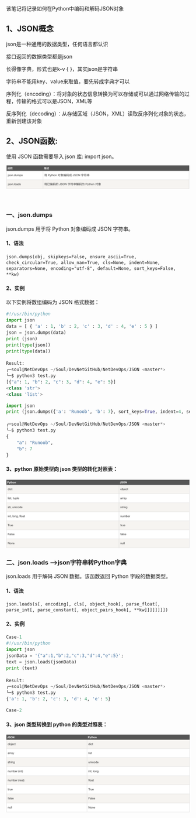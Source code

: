 该笔记将记录如何在Python中编码和解码JSON对象
## 1、JSON概念
json是一种通用的数据类型，任何语言都认识
&nbsp;

接口返回的数据类型都是json
&nbsp;

长得像字典，形式也是k-v { }，其实json是字符串
&nbsp;

字符串不能用key、value来取值，要先转成字典才可以
&nbsp;

序列化（encoding）：将对象的状态信息转换为可以存储或可以通过网络传输的过程，传输的格式可以是JSON，XML等
&nbsp;

反序列化（decoding）：从存储区域（JSON，XML）读取反序列化对象的状态，重新创建该对象




## 2、JSON函数:
使用 JSON 函数需要导入 json 库: import json。

<img alt="PyJSON-74087570.png" src="assets/PyJSON-74087570.png" width="" height="" >

&nbsp;

### 一、json.dumps
json.dumps 用于将 Python 对象编码成 JSON 字符串。

#### 1、语法
```
json.dumps(obj, skipkeys=False, ensure_ascii=True, check_circular=True, allow_nan=True, cls=None, indent=None, separators=None, encoding="utf-8", default=None, sort_keys=False, **kw)
```

#### 2、实例
以下实例将数组编码为 JSON 格式数据：

```python
#!/usr/bin/python
import json
data = [ { 'a' : 1, 'b' : 2, 'c' : 3, 'd' : 4, 'e' : 5 } ]
json = json.dumps(data)
print (json)
print(type(json))
print(type(data))

Result:
╭─soul@NetDevOps ~/Soul/DevNetGitHub/NetDevOps/JSON ‹master*›
╰─$ python3 test.py
[{"a": 1, "b": 2, "c": 3, "d": 4, "e": 5}]
<class 'str'>
<class 'list'>
```


```python
import json
print (json.dumps({'a': 'Runoob', 'b': 7}, sort_keys=True, indent=4, separators=(',', ': ')))

╭─soul@NetDevOps ~/Soul/DevNetGitHub/NetDevOps/JSON ‹master*›
╰─$ python3 test.py
{
    "a": "Runoob",
    "b": 7
}
```
#### 3、python 原始类型向 json 类型的转化对照表：
<img alt="PyJSON-7d95cb0a.png" src="assets/PyJSON-7d95cb0a.png" width="" height="" >

### 二、json.loads ——>json字符串转Python字典
json.loads 用于解码 JSON 数据。该函数返回 Python 字段的数据类型。
#### 1、语法
```
json.loads(s[, encoding[, cls[, object_hook[, parse_float[, parse_int[, parse_constant[, object_pairs_hook[, **kw]]]]]]]])
```
#### 2、实例
```python
Case-1
#!/usr/bin/python
import json
jsonData = '{"a":1,"b":2,"c":3,"d":4,"e":5}';
text = json.loads(jsonData)
print (text)

Result:
╭─soul@NetDevOps ~/Soul/DevNetGitHub/NetDevOps/JSON ‹master*›
╰─$ python3 test.py
{'a': 1, 'b': 2, 'c': 3, 'd': 4, 'e': 5}
```
```python
Case-2


```







#### 3、json 类型转换到 python 的类型对照表：
<img alt="PyJSON-c7b9f0ec.png" src="assets/PyJSON-c7b9f0ec.png" width="" height="" >
